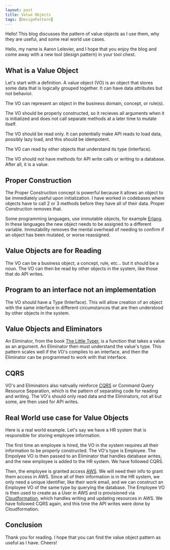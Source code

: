 ```yaml
---
layout: post
title: Value Objects
tags: [DesignPattern]
---
```


Hello! This blog discusses the pattern of value objects as I use them, why they are useful, and some real world use cases.

Hello, my name is Aaron Lelevier, and I hope that you enjoy the blog and come away with a new tool (design pattern) in your tool chest.

## What is a Value Object

Let's start with a definition. A value object (VO) is an object that stores some data that is logically grouped together. It can have data attributes but not behavior.

The VO can represent an object in the business domain, concept, or rule(s). 

The VO should be properly constructed, so it recieves all arguments when it is initialized and does not call separate methods at a later time to mutate itself.

The VO should be read only. It can potentially make API reads to load data, possibly lazy load, and this should be idempotent.

The VO can read by other objects that understand its type (interface).

The VO should not have methods for API write calls or writing to a database. After all, it is a value.

## Proper Construction

The Proper Construction concept is powerful because it allows an object to be immediately useful upon initialization. I have worked in codebases where objects have to call 2 or 3 methods before they have all of their data. Proper Construction removes that.

Some programming languages, use immutable objects, for example [Erlang](https://erlang.org/doc/apps/erts/users_guide.html). In these languages the new object needs to be assigned to a different variable. Immutability removes the mental overhead of needing to confirm if an object has been mutated, or worse reassigned.

## Value Objects are for Reading

The VO can be a business object, a concept, rule, etc... but it should be a noun. The VO can then be read by other objects in the system, like those that do API writes.

## Program to an interface not an implementation

The VO should have a Type (Interface). This will allow creation of an object with the same interface in different circumstances that are then understood by other objects in the system.

## Value Objects and Eliminators

An Eliminator, from the book [The Little Typer](https://thelittletyper.com/), is a function that takes a value as an argument. An Eliminator then must understand the value's type. This pattern scales well if the VO's complies to an interface, and then the Eliminator can be programmed to work with that interface.

## CQRS

VO's and Eliminators also natrually reinforce [CQRS](https://martinfowler.com/bliki/CQRS.html) or Command Query Resource Separation, which is the pattern of separating code for reading and writing. The VO's should only read data and the Eliminators, not all but some, are then used for API writes.

## Real World use case for Value Objects

Here is a real world example. Let's say we have a HR system that is responsible for storing employee information.

The first time an employee is hired, the VO in the system requires all their information to be properly constructed. The VO's type is Employee. The Empolyee VO is then passed to an Eliminator that handles database writes, and the new employee is added to the HR system. We have followed CQRS.

Then, the employee is granted access [AWS](https://aws.amazon.com/). We will need their info to grant them access in AWS. Since all of their information is in the HR system, we only need a unique identifier, like their work email, and we can construct an Employee VO of the same type by querying the database. The Employee VO is then used to create as a User in AWS and is provisioned via [Cloudformation](https://aws.amazon.com/cloudformation/), which handles writing and updating resources in AWS. We have followed CQRS again, and this time the API writes were done by Cloudformation.

## Conclusion

Thank you for reading. I hope that you can find the value object pattern as useful as I have. Cheers!
